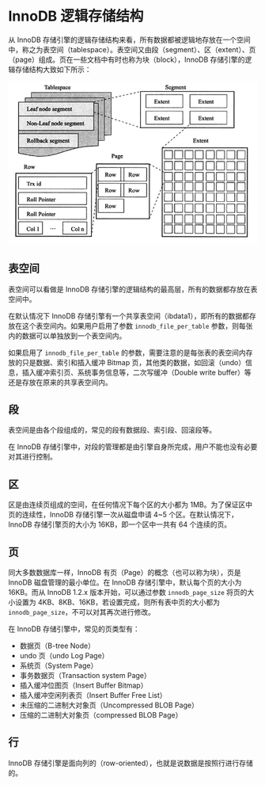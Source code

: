 # InnoDB 逻辑存储结构

从 InnoDB 存储引擎的逻辑存储结构来看，所有数据都被逻辑地存放在一个空间中，称之为表空间（tablespace）。表空间又由段（segment）、区（extent）、页（page）组成。页在一些文档中有时也称为块（block），InnoDB 存储引擎的逻辑存储结构大致如下所示：

![image-20200401083336873](images/image-20200401083336873.png)

## 表空间

表空间可以看做是 InnoDB 存储引擎的逻辑结构的最高层，所有的数据都存放在表空间中。

在默认情况下 InnoDB 存储引擎有一个共享表空间（ibdata1），即所有的数据都存放在这个表空间内。如果用户启用了参数 `innodb_file_per_table` 参数，则每张内的数据可以单独放到一个表空间内。

如果启用了 `innodb_file_per_table` 的参数，需要注意的是每张表的表空间内存放的只是数据、索引和插入缓冲 Bitmap 页，其他类的数据，如回滚（undo）信息，插入缓冲索引页、系统事务信息等，二次写缓冲（Double write buffer）等还是存放在原来的共享表空间内。

## 段

表空间是由各个段组成的，常见的段有数据段、索引段、回滚段等。

在 InnoDB 存储引擎中，对段的管理都是由引擎自身所完成，用户不能也没有必要对其进行控制。

## 区

区是由连续页组成的空间，在任何情况下每个区的大小都为 1MB。为了保证区中页的连续性，InnoDB 存储引擎一次从磁盘申请 4~5 个区。在默认情况下，InnoDB 存储引擎页的大小为 16KB，即一个区中一共有 64 个连续的页。

## 页

同大多数数据库一样，InnoDB 有页（Page）的概念（也可以称为块），页是 InnoDB 磁盘管理的最小单位。在 InnoDB 存储引擎中，默认每个页的大小为 16KB。而从 InnoDB 1.2.x 版本开始，可以通过参数 `innodb_page_size` 将页的大小设置为 4KB、8KB、16KB，若设置完成，则所有表中页的大小都为 `innodb_page_size`，不可以对其再次进行修改。

在 InnoDB 存储引擎中，常见的页类型有：

- 数据页（B-tree Node）
- undo 页（undo Log Page）
- 系统页（System Page）
- 事务数据页（Transaction system Page）
- 插入缓冲位图页（Insert Buffer Bitmap）
- 插入缓冲空闲列表页（Insert Buffer Free List）
- 未压缩的二进制大对象页（Uncompressed BLOB Page）
- 压缩的二进制大对象页（compressed BLOB Page）

## 行

InnoDB 存储引擎是面向列的（row-oriented），也就是说数据是按照行进行存储的。